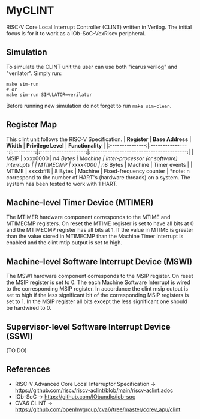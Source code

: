 # MyCLINT
RISC-V Core Local Interrupt Controller (CLINT) written in Verilog. The initial focus is for it to work as a IOb-SoC-VexRiscv peripheral.

## Simulation
To simulate the CLINT unit the user can use both "icarus verilog" and "verilator". Simply run:
```
make sim-run
# or
make sim-run SIMULATOR=verilator
```
Before running new simulation do not forget to run `make sim-clean`.

## Register Map
This clint unit follows the RISC-V Specification.
| **Register** | **Base Address** | **Width** | **Privilege Level** |             **Functionality**            |
|:---------------:|:----------------:|:---------:|:-------------------:|:----------------------------------------:|
|       MSIP      |     xxxx0000     | n*4 Bytes |       Machine       | Inter-processor (or software) interrupts |
|     MTIMECMP    |     xxxx4000     | n*8 Bytes |       Machine       |               Timer events               |
|      MTIME      |     xxxxbff8     |  8 Bytes  |       Machine       |          Fixed-frequency counter         |
*note: n correspond to the number of HART's (hardware threads) on a system. The system has been tested to work with 1 HART.
## Machine-level Timer Device (MTIMER)
The MTIMER hardware component corresponds to the MTIME and MTIMECMP registers.
On reset the MTIME register is set to have all bits at 0 and the MTIMECMP register has all bits at 1.
If the value in MTIME is greater than the value stored in MTIMECMP than the Machine Timer Interrupt is enabled and the clint mtip output is set to high.

## Machine-level Software Interrupt Device (MSWI)
The MSWI hardware component corresponds to the MSIP register.
On reset the MSIP register is set to 0.
The each Machine Software Interrupt is wired to the corresponding MSIP register. In accordance the clint msip output is set to high if the less significant bit of the corresponding MSIP registers is set to 1. In the MSIP register all bits except the less significant one should be hardwired to 0.

## Supervisor-level Software Interrupt Device (SSWI)
(TO DO)

## References
- RISC-V Advanced Core Local Interruptor Specification -> https://github.com/riscv/riscv-aclint/blob/main/riscv-aclint.adoc
- IOb-SoC -> https://github.com/IObundle/iob-soc
- CVA6 CLINT -> https://github.com/openhwgroup/cva6/tree/master/corev_apu/clint
